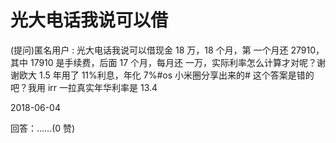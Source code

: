 # 光大电话我说可以借

(提问)匿名用户 : 光大电话我说可以借现金 18 万，18 个月，第 一个月还 27910，其中 17910 是手续费，后面 17 个月，每月还 一万，实际利率怎么计算才对呢？谢谢欧大 1.5 年用了 11%利息，年化 7%#os 小米圈分享出来的# 这个答案是错的吧？我用 irr 一拉真实年华利率是 13.4

2018-06-04

回答：……(0 赞)